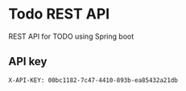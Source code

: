 # Todo REST API

REST API for TODO using Spring boot

## API key

``
X-API-KEY: 00bc1182-7c47-4410-893b-ea85432a21db
``
